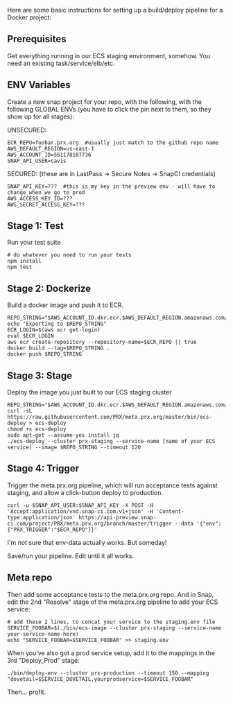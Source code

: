 Here are some basic instructions for setting up a build/deploy pipeline for a Docker project:

## Prerequisites

Get everything running in our ECS staging environment, somehow.  You need an existing task/service/elb/etc.

## ENV Variables

Create a new snap project for your repo, with the following, with the following GLOBAL ENVs (you have to click the pin next to them, so they show up for all stages):

UNSECURED:

    ECR_REPO=foobar.prx.org  #usually just match to the github repo name
    AWS_DEFAULT_REGION=us-east-1
    AWS_ACCOUNT_ID=561178107736
    SNAP_API_USER=cavis

SECURED: (these are in LastPass -> Secure Notes -> SnapCI credentials)

    SNAP_API_KEY=???  #this is my key in the preview env - will have to change when we go to prod
    AWS_ACCESS_KEY_ID=???
    AWS_SECRET_ACCESS_KEY=???

## Stage 1: Test

Run your test suite

    # do whatever you need to run your tests
    npm install
    npm test

## Stage 2: Dockerize

Build a docker image and push it to ECR.

    REPO_STRING="$AWS_ACCOUNT_ID.dkr.ecr.$AWS_DEFAULT_REGION.amazonaws.com/$ECR_REPO:$SNAP_BRANCH$SNAP_UPSTREAM_BRANCH.$SNAP_PIPELINE_COUNTER"
    echo "Exporting to $REPO_STRING"
    ECR_LOGIN=$(aws ecr get-login)
    eval $ECR_LOGIN
    aws ecr create-repository --repository-name=$ECR_REPO || true
    docker build --tag=$REPO_STRING .
    docker push $REPO_STRING

## Stage 3: Stage

Deploy the image you just built to our ECS staging cluster

    REPO_STRING="$AWS_ACCOUNT_ID.dkr.ecr.$AWS_DEFAULT_REGION.amazonaws.com/$ECR_REPO:$SNAP_BRANCH$SNAP_UPSTREAM_BRANCH.$SNAP_PIPELINE_COUNTER"
    curl -sL https://raw.githubusercontent.com/PRX/meta.prx.org/master/bin/ecs-deploy > ecs-deploy
    chmod +x ecs-deploy
    sudo apt-get --assume-yes install jq
    ./ecs-deploy --cluster prx-staging --service-name [name of your ECS service] --image $REPO_STRING --timeout 120

## Stage 4: Trigger

Trigger the meta.prx.org pipeline, which will run acceptance tests against staging, and allow a click-button deploy to production.

    curl -u $SNAP_API_USER:$SNAP_API_KEY -X POST -H 'Accept:application/vnd.snap-ci.com.v1+json' -H 'Content-type:application/json' https://api-preview.snap-ci.com/project/PRX/meta.prx.org/branch/master/trigger --data '{"env":{"PRX_TRIGGER":"$ECR_REPO"}}'

I'm not sure that env-data actually works.  But someday!

Save/run your pipeline.  Edit until it all works.

## Meta repo

Then add some acceptance tests to the meta.prx.org repo.  And in Snap, edit the 2nd "Resolve" stage of the meta.prx.org pipeline to add your ECS service:

    # add these 2 lines, to concat your service to the staging.env file
    SERVICE_FOOBAR=$(./bin/ecs-image --cluster prx-staging --service-name your-service-name-here)
    echo "SERVICE_FOOBAR=$SERVICE_FOOBAR" >> staging.env

When you've also got a prod service setup, add it to the mappings in the 3rd "Deploy_Prod" stage:

    ./bin/deploy-env --cluster prx-production --timeout 150 --mapping "dovetail=$SERVICE_DOVETAIL,yourprodservice=$SERVICE_FOOBAR"

Then... profit.